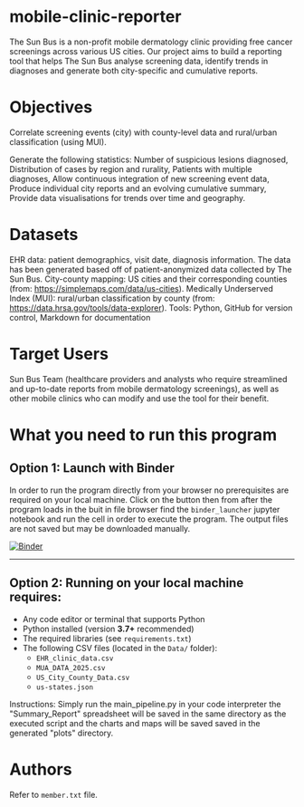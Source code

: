 # mobile-clinic-reporter
The Sun Bus is a non-profit mobile dermatology clinic providing free cancer screenings across various US cities. Our project aims to build a reporting tool that helps The Sun Bus analyse screening data, identify trends in diagnoses and generate both city-specific and cumulative reports. 

# Objectives
Correlate screening events (city) with county-level data and rural/urban classification (using MUI).

Generate the following statistics:
Number of suspicious lesions diagnosed,
Distribution of cases by region and rurality,
Patients with multiple diagnoses,
Allow continuous integration of new screening event data,
Produce individual city reports and an evolving cumulative summary,
Provide data visualisations for trends over time and geography.

# Datasets
EHR data: patient demographics, visit date, diagnosis information. The data has been generated based off of patient-anonymized data collected by The Sun Bus. 
City-county mapping: US cities and their corresponding counties (from: https://simplemaps.com/data/us-cities).
Medically Underserved Index (MUI): rural/urban classification by county (from: https://data.hrsa.gov/tools/data-explorer).
Tools: Python, GitHub for version control, Markdown for documentation

# Target Users
Sun Bus Team (healthcare providers and analysts who require streamlined and up-to-date reports from mobile dermatology screenings), as well as other mobile clinics who can modify and use the tool for their benefit. 

# What you need to run this program

## Option 1: Launch with Binder


In order to run the program directly from your browser no prerequisites are required on your local machine. Click on the button then from after the program loads in the buit in file browser find the `binder_launcher` jupyter notebook and run the cell in order to execute the program. The output files are not saved but may be downloaded manually.

[![Binder](https://mybinder.org/badge_logo.svg)](https://mybinder.org/v2/gh/AdvPythonFS25/mobile-health-reporter.git/HEAD?urlpath=%2Fdoc%2Ftree%2Fmain_pipeline.py)

---

## Option 2: Running on your local machine requires:

- Any code editor or terminal that supports Python
- Python installed (version **3.7+** recommended)
- The required libraries (see `requirements.txt`)
- The following CSV files (located in the `Data/` folder):
  - `EHR_clinic_data.csv`
  - `MUA_DATA_2025.csv`
  - `US_City_County_Data.csv`
  - `us-states.json`


Instructions: Simply run the main_pipeline.py in your code interpreter the "Summary_Report" spreadsheet will be saved in the same directory as the executed script and the charts and maps will be saved saved in the generated "plots" directory. 

# Authors
Refer to `member.txt` file.


